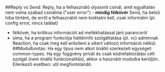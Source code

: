 ##Reply vs Send:
Reply, ha a felhasználó olyasmit csinál, amit egyáltalán nem volna szabad csinálnia ("user error") - **mindig félkövér**
Send, ha belső hiba történt, de erről a felhasználót nem kioktatni kell, csak informálni (pl. config error, nincs találat)
- félkövér, ha kritikus információt ad mellékhatással járó parancsról
- sima, ha a program funkciója háttérinfó szolgáltatása (pl. vc) adminnak   
Reaction, ha csak meg kell erősíteni a sikert változó információ nélkül.
##Modulbontás:
Ha egy típus nem alkot önálló szerkezeti egységet: common-types.
Ha egy függvény privát és csak kódrefaktorálási célt szolgál (nem önálló funkcionalitás), akkor a használó modulba kerüljön.
Ellenkező esetben: util megfontolandó.
